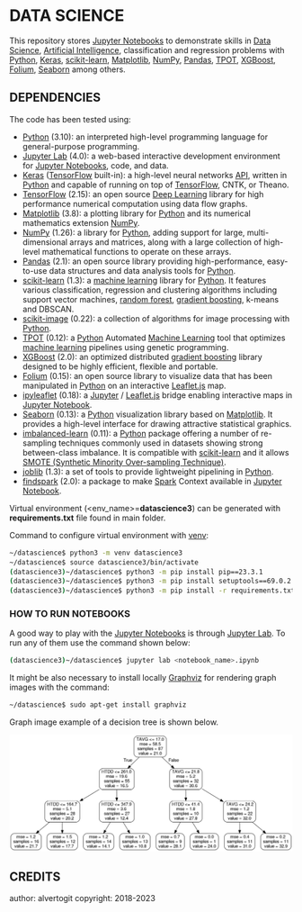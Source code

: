 # DATA SCIENCE

This repository stores [Jupyter Notebooks] to demonstrate skills in [Data Science], [Artificial Intelligence], classification and regression problems with [Python], [Keras], [scikit-learn], [Matplotlib], [NumPy], [Pandas], [TPOT], [XGBoost], [Folium], [Seaborn] among others.

## DEPENDENCIES

The code has been tested using:

* [Python] (3.10): an interpreted high-level programming language for general-purpose programming.
* [Jupyter Lab] (4.0): a web-based interactive development environment for [Jupyter Notebooks], code, and data.
* [Keras] ([TensorFlow] built-in): a high-level neural networks [API], written in [Python] and capable of running on top of [TensorFlow], CNTK, or Theano.
* [TensorFlow] (2.15): an open source [Deep Learning] library for high performance numerical computation using data flow graphs.
* [Matplotlib] (3.8): a plotting library for [Python] and its numerical mathematics extension [NumPy].
* [NumPy] (1.26): a library for [Python], adding support for large, multi-dimensional arrays and matrices, along with a large collection of high-level mathematical functions to operate on these arrays.
* [Pandas] (2.1):  an open source library providing high-performance, easy-to-use data structures and data analysis tools for [Python].
* [scikit-learn] (1.3): a [machine learning] library for [Python]. It features various classification, regression and clustering algorithms including support vector machines, [random forest], [gradient boosting], k-means and DBSCAN.
* [scikit-image] (0.22): a collection of algorithms for image processing with [Python].
* [TPOT] (0.12): a [Python] Automated [Machine Learning] tool that optimizes [machine learning] pipelines using genetic programming.
* [XGBoost] (2.0): an optimized distributed [gradient boosting] library designed to be highly efficient, flexible and portable.
* [Folium] (0.15): an open source library to visualize data that has been manipulated in [Python] on an interactive [Leaflet.js] map.
* [ipyleaflet] (0.18): a [Jupyter] / [Leaflet.js] bridge enabling interactive maps in [Jupyter Notebook].
* [Seaborn] (0.13): a [Python] visualization library based on [Matplotlib]. It provides a high-level interface for drawing attractive statistical graphics.
* [imbalanced-learn] (0.11): a [Python] package offering a number of re-sampling techniques commonly used in datasets showing strong between-class imbalance. It is compatible with [scikit-learn] and it allows [SMOTE (Synthetic Minority Over-sampling Technique)].
* [joblib] (1.3): a set of tools to provide lightweight pipelining in [Python].
* [findspark] (2.0): a package to make [Spark] Context available in [Jupyter Notebook].

Virtual environment (<env_name>=**datascience3**) can be generated with  **requirements.txt** file found in main folder.

Command to configure virtual environment with [venv]:

```bash
~/datascience$ python3 -m venv datascience3
~/datascience$ source datascience3/bin/activate
(datascience3)~/datascience$ python3 -m pip install pip==23.3.1
(datascience3)~/datascience$ python3 -m pip install setuptools==69.0.2
(datascience3)~/datascience$ python3 -m pip install -r requirements.txt
```

### HOW TO RUN NOTEBOOKS

A good way to play with the [Jupyter Notebooks] is through [Jupyter Lab]. To run any of them use the command shown below:

```bash
(datascience3)~/datascience$ jupyter lab <notebook_name>.ipynb
```

It might be also necessary to install locally [Graphviz] for rendering graph images with the command:

```bash
~/datascience$ sudo apt-get install graphviz
```

Graph image example of a decision tree is shown below.

![Graph image example of a decision tree](images/tree_top3.png)

## CREDITS

author: alvertogit
copyright: 2018-2023

[Data Science]: https://en.wikipedia.org/wiki/Data_science
[Artificial Intelligence]: https://en.wikipedia.org/wiki/Artificial_intelligence
[Python]: https://www.python.org/
[Machine Learning]: https://en.wikipedia.org/wiki/Machine_learning
[Deep Learning]: https://en.wikipedia.org/wiki/Deep_learning
[Random Forest]: https://en.wikipedia.org/wiki/Random_forest
[Gradient Boosting]: https://en.wikipedia.org/wiki/Gradient_boosting
[API]: https://en.wikipedia.org/wiki/Application_programming_interface
[Docker]: https://www.docker.com/
[docker-compose]: https://github.com/docker/compose
[Keras]: https://keras.io/
[TensorFlow]: https://www.tensorflow.org/
[Matplotlib]: https://matplotlib.org/
[NumPy]: https://numpy.org/
[Pandas]: https://pandas.pydata.org/
[scikit-learn]: https://scikit-learn.org/stable/
[scikit-image]: https://scikit-image.org/
[TPOT]: https://github.com/EpistasisLab/tpot
[XGBoost]: https://github.com/dmlc/xgboost
[Folium]: https://github.com/python-visualization/folium
[Leaflet.js]: https://leafletjs.com/
[ipyleaflet]: https://github.com/jupyter-widgets/ipyleaflet
[Seaborn]: http://seaborn.pydata.org/
[imbalanced-learn]: https://github.com/scikit-learn-contrib/imbalanced-learn
[SMOTE (Synthetic Minority Over-sampling Technique)]: https://jair.org/index.php/jair/article/view/10302
[joblib]: https://pypi.org/project/joblib/
[Jupyter]: https://jupyter.org/
[Jupyter Lab]: https://jupyter.org/
[Jupyter Notebook]: https://jupyter.org/
[Jupyter Notebooks]: https://jupyter.org/
[findspark]: https://github.com/minrk/findspark
[Spark]: https://spark.apache.org/
[venv]: https://docs.python.org/3/library/venv.html
[Graphviz]: https://www.graphviz.org/
